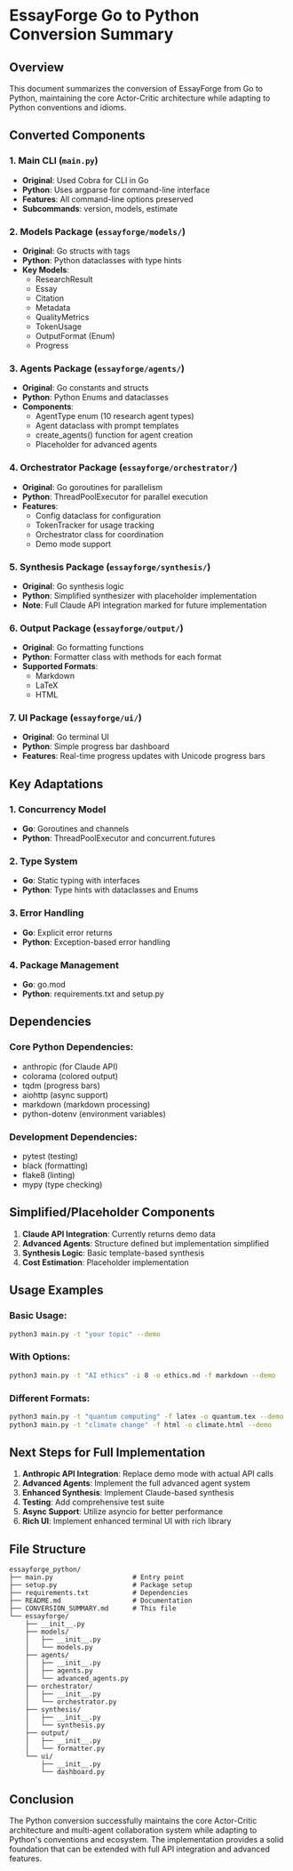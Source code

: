 # EssayForge Go to Python Conversion Summary

## Overview
This document summarizes the conversion of EssayForge from Go to Python, maintaining the core Actor-Critic architecture while adapting to Python conventions and idioms.

## Converted Components

### 1. Main CLI (`main.py`)
- **Original**: Used Cobra for CLI in Go
- **Python**: Uses argparse for command-line interface
- **Features**: All command-line options preserved
- **Subcommands**: version, models, estimate

### 2. Models Package (`essayforge/models/`)
- **Original**: Go structs with tags
- **Python**: Python dataclasses with type hints
- **Key Models**:
  - ResearchResult
  - Essay
  - Citation
  - Metadata
  - QualityMetrics
  - TokenUsage
  - OutputFormat (Enum)
  - Progress

### 3. Agents Package (`essayforge/agents/`)
- **Original**: Go constants and structs
- **Python**: Python Enums and dataclasses
- **Components**:
  - AgentType enum (10 research agent types)
  - Agent dataclass with prompt templates
  - create_agents() function for agent creation
  - Placeholder for advanced agents

### 4. Orchestrator Package (`essayforge/orchestrator/`)
- **Original**: Go goroutines for parallelism
- **Python**: ThreadPoolExecutor for parallel execution
- **Features**:
  - Config dataclass for configuration
  - TokenTracker for usage tracking
  - Orchestrator class for coordination
  - Demo mode support

### 5. Synthesis Package (`essayforge/synthesis/`)
- **Original**: Go synthesis logic
- **Python**: Simplified synthesizer with placeholder implementation
- **Note**: Full Claude API integration marked for future implementation

### 6. Output Package (`essayforge/output/`)
- **Original**: Go formatting functions
- **Python**: Formatter class with methods for each format
- **Supported Formats**:
  - Markdown
  - LaTeX
  - HTML

### 7. UI Package (`essayforge/ui/`)
- **Original**: Go terminal UI
- **Python**: Simple progress bar dashboard
- **Features**: Real-time progress updates with Unicode progress bars

## Key Adaptations

### 1. Concurrency Model
- **Go**: Goroutines and channels
- **Python**: ThreadPoolExecutor and concurrent.futures

### 2. Type System
- **Go**: Static typing with interfaces
- **Python**: Type hints with dataclasses and Enums

### 3. Error Handling
- **Go**: Explicit error returns
- **Python**: Exception-based error handling

### 4. Package Management
- **Go**: go.mod
- **Python**: requirements.txt and setup.py

## Dependencies

### Core Python Dependencies:
- anthropic (for Claude API)
- colorama (colored output)
- tqdm (progress bars)
- aiohttp (async support)
- markdown (markdown processing)
- python-dotenv (environment variables)

### Development Dependencies:
- pytest (testing)
- black (formatting)
- flake8 (linting)
- mypy (type checking)

## Simplified/Placeholder Components

1. **Claude API Integration**: Currently returns demo data
2. **Advanced Agents**: Structure defined but implementation simplified
3. **Synthesis Logic**: Basic template-based synthesis
4. **Cost Estimation**: Placeholder implementation

## Usage Examples

### Basic Usage:
```bash
python3 main.py -t "your topic" --demo
```

### With Options:
```bash
python3 main.py -t "AI ethics" -i 8 -o ethics.md -f markdown --demo
```

### Different Formats:
```bash
python3 main.py -t "quantum computing" -f latex -o quantum.tex --demo
python3 main.py -t "climate change" -f html -o climate.html --demo
```

## Next Steps for Full Implementation

1. **Anthropic API Integration**: Replace demo mode with actual API calls
2. **Advanced Agents**: Implement the full advanced agent system
3. **Enhanced Synthesis**: Implement Claude-based synthesis
4. **Testing**: Add comprehensive test suite
5. **Async Support**: Utilize asyncio for better performance
6. **Rich UI**: Implement enhanced terminal UI with rich library

## File Structure
```
essayforge_python/
├── main.py                    # Entry point
├── setup.py                   # Package setup
├── requirements.txt           # Dependencies
├── README.md                  # Documentation
├── CONVERSION_SUMMARY.md      # This file
└── essayforge/
    ├── __init__.py
    ├── models/
    │   ├── __init__.py
    │   └── models.py
    ├── agents/
    │   ├── __init__.py
    │   ├── agents.py
    │   └── advanced_agents.py
    ├── orchestrator/
    │   ├── __init__.py
    │   └── orchestrator.py
    ├── synthesis/
    │   ├── __init__.py
    │   └── synthesis.py
    ├── output/
    │   ├── __init__.py
    │   └── formatter.py
    └── ui/
        ├── __init__.py
        └── dashboard.py
```

## Conclusion

The Python conversion successfully maintains the core Actor-Critic architecture and multi-agent collaboration system while adapting to Python's conventions and ecosystem. The implementation provides a solid foundation that can be extended with full API integration and advanced features.